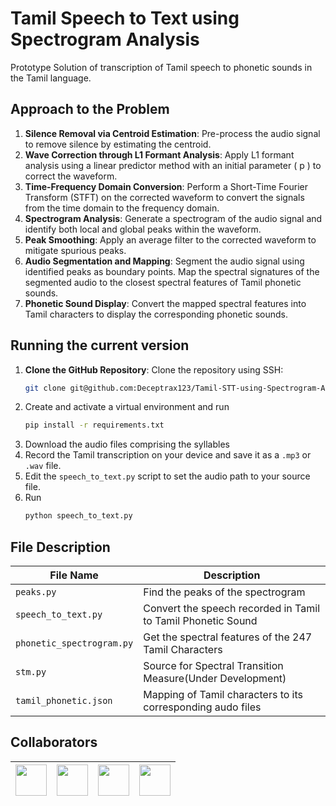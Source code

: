# Tamil Speech to Text using Spectrogram Analysis
Prototype Solution of transcription of  Tamil speech to phonetic sounds in the Tamil language.

## Approach to the Problem
1. **Silence Removal via Centroid Estimation**: Pre-process the audio signal to remove silence by estimating the centroid.
2. **Wave Correction through L1 Formant Analysis**: Apply L1 formant analysis using a linear predictor method with an initial parameter \( p \) to correct the waveform.
3. **Time-Frequency Domain Conversion**: Perform a Short-Time Fourier Transform (STFT) on the corrected waveform to convert the signals from the time domain to the frequency domain.
4. **Spectrogram Analysis**: Generate a spectrogram of the audio signal and identify both local and global peaks within the waveform.
5. **Peak Smoothing**: Apply an average filter to the corrected waveform to mitigate spurious peaks.
6. **Audio Segmentation and Mapping**: Segment the audio signal using identified peaks as boundary points. Map the spectral signatures of the segmented audio to the closest spectral features of Tamil phonetic sounds.
7. **Phonetic Sound Display**: Convert the mapped spectral features into Tamil characters to display the corresponding phonetic sounds.

## Running the current version
1. **Clone the GitHub Repository**:
   Clone the repository using SSH:
   ```sh
   git clone git@github.com:Deceptrax123/Tamil-STT-using-Spectrogram-Analysis.git
   ```
2. Create and activate a virtual environment and run
    ```sh
    pip install -r requirements.txt
    ```
3. Download the audio files comprising the syllables
4. Record the Tamil transcription on your device and save it as a ```.mp3``` or ```.wav``` file.
5. Edit the ```speech_to_text.py``` script to set the audio path to your source file.
6. Run
   ```sh
   python speech_to_text.py
    ```
## File Description
|File Name|Description|
|----------|----------|
|```peaks.py```|Find the peaks of the spectrogram|
|```speech_to_text.py```|Convert the speech recorded in Tamil to Tamil Phonetic Sound|
|```phonetic_spectrogram.py```|Get the spectral features of the 247 Tamil Characters|
|```stm.py```|Source for Spectral Transition Measure(Under Development)|
|```tamil_phonetic.json```|Mapping of Tamil characters to its corresponding audo files|

## Collaborators
| [<img src="https://github.com/Kriticle.png?size=50" width="50"/>](https://github.com/Kriticle)| [<img src="https://github.com/VaishnaviDixit14.png?size=50" width="50"/>](https://github.com/VaishnaviDixit14) | [<img src="https://github.com/DARKSNOUT.png?size=50" width="50"/>](https://github.com/DARKSNOUT) | [<img src="https://github.com/Deceptrax123.png?size=50" width="50"/>](https://github.com/Deceptrax123) |
| -------- | -------- | -------- | -------- |
